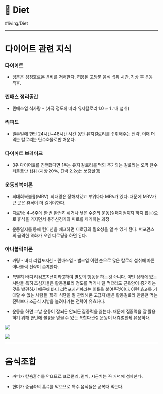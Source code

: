 # 🥦 Diet

#living/Diet

---



# 다이어트 관련 지식

### 다이어트

* 당분은 성장호르몬 분비를 저해한다. 허용된 고당분 음식 섭취 시간. 기상 후 운동 직후.



### 린매스 정리공간

* 린매스업 식사량 - (자극 정도에 따라 유지칼로리 1.0 ~ 1 .1배 섭취)



### 리피드 

* 일주일에 한번 24시간~48시간 시간 동안  유지칼로리를 섭취해주는 전략. 이때 더 먹는 칼로리는 탄수화물로만 채운다. 



### 다이어트 브레이크 

* 3주 다이어트를 진행했다면 1주는 유지 칼로리를 먹되 추가되는 칼로리는 오직 탄수화물로만 섭취 (지방 20%, 단백 2.2g는 보장할것)



### 운동회복이론

* 최대회복볼륨(MRV): 최대량은 정해져있고 부위마다 MRV가 있다. 때문에 MRV가 큰 곳은 휴식이 더 길어야한다.

* 디로딩: 4~6주에 한 번 완전히 쉬거나 낮은 수준의 운동(실패지점까지 하지 않는)으로 휴식을 가지면서 중추신경계의 피로를 제거하는 과정

* 운동일지를 통해 컨디션을 체크하면 디로딩의 필요성을 알 수 있게 된다. 퍼포먼스의 급격한 약화가 오면 디로딩을 하면 된다.



### 아나볼릭이론

* 커팅 - 바디 리컴포지션 - 린매스업 - 벌크업 이런 순으로 많은 칼로리 섭취에 따른 아나볼릭 전략이 존재한다.

* 특별히 바디 리컴포지션이라고하여 별도의 행동을 하는것 아니다. 어떤 상태에 있는 사람들 특히 초심자들은 활동칼로리 정도를 먹거나 덜 먹더라도 근육양이 증가하는 것을 발견하기 때문에 바디 리컴포지션이라는 이름을 붙여준것이다. 이런 효과를 기대할 수 없는 사람들 (특히 식단을 잘 관리해온 고급자)들은 활동칼로리 만큼만 먹는 전략보다 조금식 지방을 늘려나가는 전략이 유효하다.

* 운동을 하면 그날 운동이 잘되든 안되든 집중력을 잃는다. 때문에 집중력을 잘 활용하기 위해 한번에 볼륨을 넣을 수 있는 복합다관절 운동이 내츄럴한테 유용하다. 



![](/BearImages/313602CE-BFBF-40EB-B1B3-AC39A6310790-604-000001CCE057364A_Screen_Shot_2022-04-16_at_9.18.16_PM.png)

![](/BearImages/DBF80DF8-6DF7-4B3C-8873-44B78DA7BD5E-604-000001CCE05808F0_Screen_Shot_2022-04-16_at_9.22.13_PM.png)



---



# 음식조합

* 커피가 칼슘흡수를 막으므로 브로콜리, 멸치, 시금치는 꼭 저녁에 섭취한다.

* 현미가 중금속의 흡수를 막으므로 특수 음식들은 공복때 먹는다.
